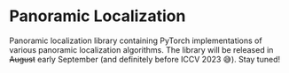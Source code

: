 # Panoramic Localization
Panoramic localization library containing PyTorch implementations of various panoramic localization algorithms.
The library will be released in ~~August~~ early September (and definitely before ICCV 2023 😅). Stay tuned!
